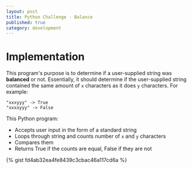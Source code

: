 ```yaml
---
layout: post
title: Python Challenge - Balance
published: true
category: development
---
```


# Implementation
This program's purpose is to determine if a user-supplied string was **balanced** or not. 
Essentially, it should determine if the user-supplied string contained the same amount of `x` characters as it does `y` characters.
For example:
```
"xxxyyy" -> True
"xxxxyyy" -> False
```

This Python program:
* Accepts user input in the form of a standard string
* Loops through string and counts number of `x` and `y` characters
* Compares them
* Returns True if the counts are equal, False if they are not

{% gist fd4ab32ea4fe8439c3cbac46a117cd6a %}